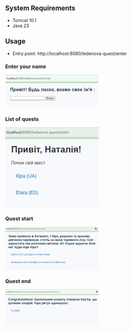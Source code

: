 ## System Requirements
- Tomcat 10.1
- Java 23

## Usage
- Entry point: http://localhost:8080/ledenova-quest/enter

### Enter your name
<img src="doc/images/login.png" alt="Login screen" width="300"/>

### List of quests
<img src="doc/images/quests-list.png" alt="Quests list" width="300"/>

### Quest start
<img src="doc/images/quest-start.png" alt="Quest start" width="300"/>

### Quest end
<img src="doc/images/quest-end.png" alt="Quest end" width="300"/>